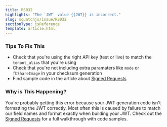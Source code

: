 ```yaml
---
title: RS032
highlights: "The `JWT` value {{JWT}} is incorrect."
slug: squatchjs/issue/RS032
sectionType: jsReference
template: article.html
---
```


### Tips To Fix This

 - Check that you're using the right API key (test or live) to match the `tenant_alias` that you're using
 - Check that you're not including extra paramaters like `mode` or `fbShareImage` in your checksum generation
 - Find sample code in the article about [Signed Requests](/squatchjs/signed-requests#how-build-jwt)

### Why is This Happening?

You're probably getting this error because your JWT generation code isn't formatting the JWT correctly.
Most often this is caused by failure to match our field names and format exactly when building your JWT.
Check out the [Signed Requests](/squatchjs/signed-requests#how-build-jwt) for a full walkthrough with code samples.
